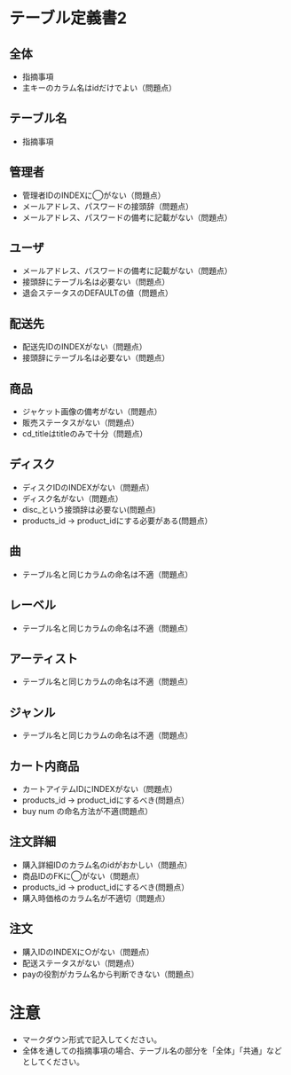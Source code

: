 # テーブル定義書2
## 全体
- 指摘事項
- 主キーのカラム名はidだけでよい（問題点）

## テーブル名
- 指摘事項

## 管理者
- 管理者IDのINDEXに◯がない（問題点）
- メールアドレス、パスワードの接頭辞（問題点）
- メールアドレス、パスワードの備考に記載がない（問題点）

## ユーザ
- メールアドレス、パスワードの備考に記載がない（問題点）
- 接頭辞にテーブル名は必要ない（問題点）
- 退会ステータスのDEFAULTの値（問題点）

## 配送先
- 配送先IDのINDEXがない（問題点）
- 接頭辞にテーブル名は必要ない（問題点）

## 商品
- ジャケット画像の備考がない（問題点）
- 販売ステータスがない（問題点）
- cd_titleはtitleのみで十分（問題点）

## ディスク
- ディスクIDのINDEXがない（問題点）
- ディスク名がない（問題点）
- disc_という接頭辞は必要ない(問題点)
- products_id → product_idにする必要がある(問題点）

## 曲
- テーブル名と同じカラムの命名は不適（問題点）

## レーベル
- テーブル名と同じカラムの命名は不適（問題点）

## アーティスト
- テーブル名と同じカラムの命名は不適（問題点）

## ジャンル
- テーブル名と同じカラムの命名は不適（問題点）

## カート内商品
- カートアイテムIDにINDEXがない（問題点）
- products_id → product_idにするべき(問題点）
- buy num の命名方法が不適(問題点）

## 注文詳細
- 購入詳細IDのカラム名のidがおかしい（問題点）
- 商品IDのFKに◯がない（問題点）
- products_id → product_idにするべき(問題点）
- 購入時価格のカラム名が不適切（問題点）

## 注文
- 購入IDのINDEXに○がない（問題点）
- 配送ステータスがない（問題点）
- payの役割がカラム名から判断できない（問題点）

# 注意
* マークダウン形式で記入してください。
* 全体を通しての指摘事項の場合、テーブル名の部分を「全体」「共通」などとしてください。
